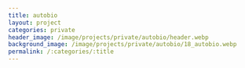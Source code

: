```yaml
---
title: autobio
layout: project
categories: private
header_image: /image/projects/private/autobio/header.webp
background_image: /image/projects/private/autobio/18_autobio.webp
permalink: /:categories/:title
---
```

